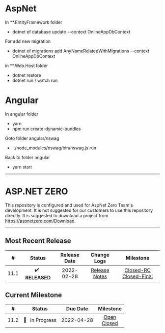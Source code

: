 
# AspNet
In **.EntityFramework folder
- dotnet ef database update --context OnlineAppDbContext

For add new migration
- dotnet ef migrations add AnyNameRelatedWithMigrations --context OnlineAppDbContext

in **.Web.Host folder
- dotnet restore
- dotnet run / watch run

# Angular
In angular folder
- yarn
- npm run create-dynamic-bundles

Goto folder angular/nswag
- ../node_modules/nswag/bin/nswag.js run

Back to folder angular
- yarn start



____________


# ASP.NET ZERO

This repository is configured and used for AspNet Zero Team's development. 
It is not suggested for our customers to use this repository directly. It is suggested to download a project from https://aspnetzero.com/Download.

____________

## Most Recent Release

|  #   |     Status     |  Release Date  |                         Change Logs                          |                          Milestone                           |
| :--: | :------------: | :--------: | :----------------------------------------------------------: | :----------------------------------------------------------: |
| 11.1 | ✔️ &thinsp; **RELEASED** | 2022-02-28 | [Release Notes](https://docs.aspnetzero.com/en/common/latest/Change-Logs) | [Closed-RC](https://github.com/aspnetzero/aspnet-zero-core/milestone/93?closed=1) [Closed-Final](https://github.com/aspnetzero/aspnet-zero-core/milestone/95?closed=1) |

## Current Milestone
|  #   |    Status     |  Due Date  |                          Milestone                           |
| :--: | :-----------: | :--------: | :----------------------------------------------------------: |
| 11.2  | 🚧 &thinsp; In Progress | 2022-04-28 | [Open](https://github.com/aspnetzero/aspnet-zero-core/milestone/94)<br>[Closed](https://github.com/aspnetzero/aspnet-zero-core/milestone/94?closed=1) |

